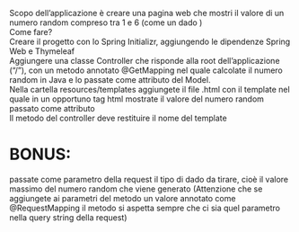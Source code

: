 Scopo dell’applicazione è creare una pagina web che mostri il valore di un numero random compreso tra 1 e 6 (come un dado )<br/>
Come fare?<br/>
Creare il progetto con lo Spring Initializr, aggiungendo le dipendenze Spring Web e Thymeleaf<br/>
Aggiungere una classe Controller che risponde alla root dell’applicazione (“/”), con un metodo annotato @GetMapping nel quale calcolate il numero random in Java e lo passate come attributo del Model.<br/>
Nella cartella resources/templates aggiungete il file .html con il template nel quale in un opportuno tag html mostrate il valore del numero random passato come attributo<br/>
Il metodo del controller deve restituire il nome del template<br/>
# BONUS:
passate come parametro della request il tipo di dado da tirare, cioè il valore massimo del numero random che viene generato (Attenzione che se aggiungete ai parametri del metodo un valore annotato come @RequestMapping il metodo si aspetta sempre che ci sia quel parametro nella query string della request)
